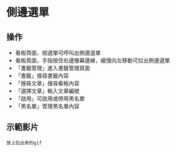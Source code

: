 # 側邊選單
## 操作
* 看板頁面，按選單可呼叫出側邊選單
* 看板頁面，手指按住右邊螢幕邊緣，緩慢向左移動可拉出側邊選單
* 「書籤管理」進入書籤管理頁面
* 「書籤」搜尋書籤內容
* 「搜尋文章」搜尋看板內容
* 「選擇文章」輸入文章編號
* 「啟用」可啟用或停用黑名單
* 「黑名單」管理黑名單內容
## 示範影片
```放上拉出來的gif```